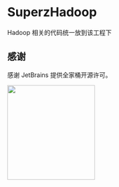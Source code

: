 # SuperzHadoop

Hadoop 相关的代码统一放到该工程下

## 感谢

感谢 JetBrains 提供全家桶开源许可。

<a href="https://www.jetbrains.com/?from=White-Jotter"><img src="https://i.loli.net/2020/06/15/wfyV6jGX8F9RPhB.png" width = "200" height = "216" alt="" align=center /></a>
